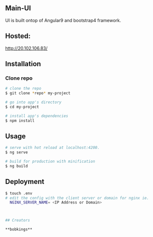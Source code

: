 
## Main-UI

UI is built ontop of Angular9 and bootstrap4 framework.

## Hosted:
http://20.102.106.83/



## Installation

### Clone repo

``` bash
# clone the repo
$ git clone *repo* my-project

# go into app's directory
$ cd my-project

# install app's dependencies
$ npm install
```

## Usage
``` bash
# serve with hot reload at localhost:4200.
$ ng serve

# build for production with minification
$ ng build
```

## Deployment
``` bash
$ touch .env 
# edit the config with the client server or domain for nginx ie.
  NGINX_SERVER_NAME= <IP Address or Domain>



## Creators

**bobkings**


